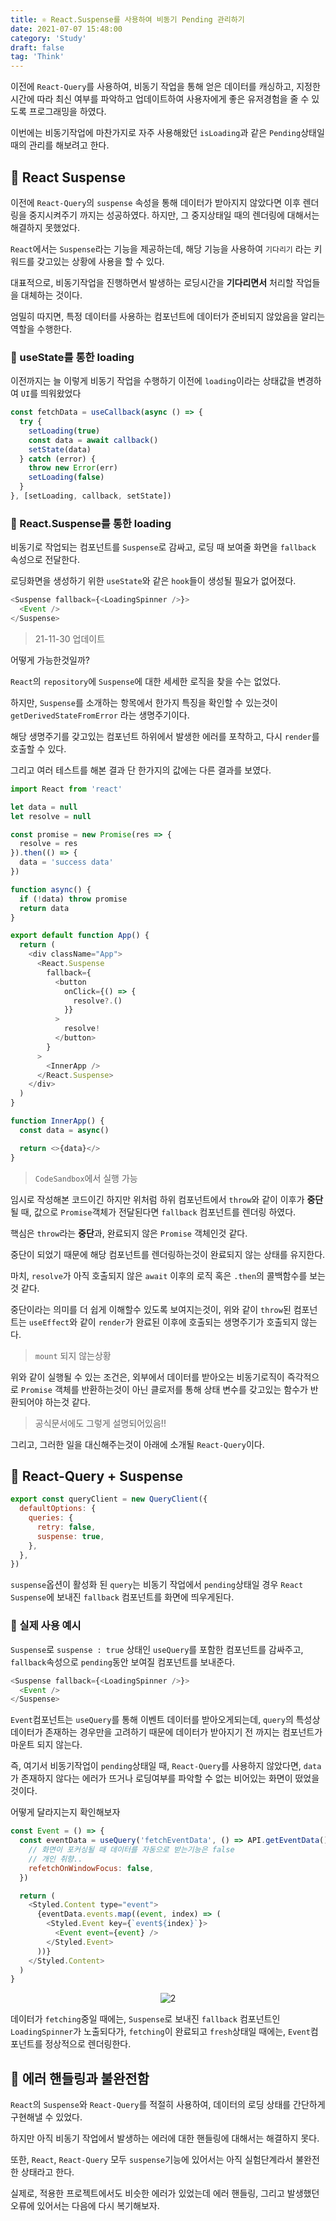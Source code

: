 ```yaml
---
title: ⚛ React.Suspense를 사용하여 비동기 Pending 관리하기
date: 2021-07-07 15:48:00
category: 'Study'
draft: false
tag: 'Think'
---
```


이전에 `React-Query`를 사용하여, 비동기 작업을 통해 얻은 데이터를 캐싱하고, 지정한 시간에 따라 최신 여부를 파악하고 업데이트하여 사용자에게 좋은 유저경험을 줄 수 있도록 프로그래밍을 하였다.

이번에는 비동기작업에 마찬가지로 자주 사용해왔던 `isLoading`과 같은 `Pending`상태일 때의 관리를 해보려고 한다.

## 🍜 React Suspense

이전에 `React-Query`의 `suspense` 속성을 통해 데이터가 받아지지 않았다면 이후 렌더링을 중지시켜주기 까지는 성공하였다. 하지만, 그 중지상태일 때의 렌더링에 대해서는 해결하지 못했었다.

`React`에서는 `Suspense`라는 기능을 제공하는데, 해당 기능을 사용하여 `기다리기` 라는 키워드를 갖고있는 상황에 사용을 할 수 있다.

대표적으로, 비동기작업을 진행하면서 발생하는 로딩시간을 **기다리면서** 처리할 작업들을 대체하는 것이다.

엄밀히 따지면, 특정 데이터를 사용하는 컴포넌트에 데이터가 준비되지 않았음을 알리는 역할을 수행한다.

### 🥘 useState를 통한 loading

이전까지는 늘 이렇게 비동기 작업을 수행하기 이전에 `loading`이라는 상태값을 변경하여 `UI`를 띄워왔었다

```js
const fetchData = useCallback(async () => {
  try {
    setLoading(true)
    const data = await callback()
    setState(data)
  } catch (error) {
    throw new Error(err)
    setLoading(false)
  }
}, [setLoading, callback, setState])
```

### 🍲 React.Suspense를 통한 loading

비동기로 작업되는 컴포넌트를 `Suspense`로 감싸고, 로딩 때 보여줄 화면을 `fallback` 속성으로 전달한다.

로딩화면을 생성하기 위한 `useState`와 같은 `hook`들이 생성될 필요가 없어졌다.

```js
<Suspense fallback={<LoadingSpinner />}>
  <Event />
</Suspense>
```

> 21-11-30 업데이트

어떻게 가능한것일까?

`React`의 `repository`에 `Suspense`에 대한 세세한 로직을 찾을 수는 없었다.

하지만, `Suspense`를 소개하는 항목에서 한가지 특징을 확인할 수 있는것이 `getDerivedStateFromError` 라는 생명주기이다.

해당 생명주기를 갖고있는 컴포넌트 하위에서 발생한 에러를 포착하고, 다시 `render`를 호출할 수 있다.

그리고 여러 테스트를 해본 결과 단 한가지의 값에는 다른 결과를 보였다.

```js
import React from 'react'

let data = null
let resolve = null

const promise = new Promise(res => {
  resolve = res
}).then(() => {
  data = 'success data'
})

function async() {
  if (!data) throw promise
  return data
}

export default function App() {
  return (
    <div className="App">
      <React.Suspense
        fallback={
          <button
            onClick={() => {
              resolve?.()
            }}
          >
            resolve!
          </button>
        }
      >
        <InnerApp />
      </React.Suspense>
    </div>
  )
}

function InnerApp() {
  const data = async()

  return <>{data}</>
}
```

> `CodeSandbox`에서 실행 가능

임시로 작성해본 코드이긴 하지만 위처럼 하위 컴포넌트에서 `throw`와 같이 이후가 **중단**될 때, 값으로 `Promise`객체가 전달된다면 `fallback` 컴포넌트를 렌더링 하였다.

핵심은 `throw`라는 **중단**과, 완료되지 않은 `Promise` 객체인것 같다.

중단이 되었기 때문에 해당 컴포넌트를 렌더링하는것이 완료되지 않는 상태를 유지한다.

마치, `resolve`가 아직 호출되지 않은 `await` 이후의 로직 혹은 `.then`의 콜백함수를 보는것 같다.

중단이라는 의미를 더 쉽게 이해할수 있도록 보여지는것이, 위와 같이 `throw`된 컴포넌트는 `useEffect`와 같이 `render`가 완료된 이후에 호출되는 생명주기가 호출되지 않는다.

> `mount` 되지 않는상황

위와 같이 실행될 수 있는 조건은, 외부에서 데이터를 받아오는 비동기로직이 즉각적으로 `Promise` 객체를 반환하는것이 아닌 클로저를 통해 상태 변수를 갖고있는 함수가 반환되어야 하는것 같다.

> 공식문서에도 그렇게 설명되어있음!!

그리고, 그러한 일을 대신해주는것이 아래에 소개될 `React-Query`이다.

## 🍣 React-Query + Suspense

```js
export const queryClient = new QueryClient({
  defaultOptions: {
    queries: {
      retry: false,
      suspense: true,
    },
  },
})
```

`suspense`옵션이 활성화 된 `query`는 비동기 작업에서 `pending`상태일 경우 `React Suspense`에 보내진 `fallback` 컴포넌트를 화면에 띄우게된다.

### 🍱 실제 사용 예시

`Suspense`로 `suspense : true` 상태인 `useQuery`를 포함한 컴포넌트를 감싸주고, `fallback`속성으로 `pending`동안 보여질 컴포넌트를 보내준다.

```js
<Suspense fallback={<LoadingSpinner />}>
  <Event />
</Suspense>
```

`Event`컴포넌트는 `useQuery`를 통해 이벤트 데이터를 받아오게되는데, `query`의 특성상 데이터가 존재하는 경우만을 고려하기 때문에 데이터가 받아지기 전 까지는 컴포넌트가 마운트 되지 않는다.

즉, 여기서 비동기작업이 `pending`상태일 때, `React-Query`를 사용하지 않았다면, `data`가 존재하지 않다는 에러가 뜨거나 로딩여부를 파악할 수 없는 비어있는 화면이 떴었을 것이다.

어떻게 달라지는지 확인해보자

```js
const Event = () => {
  const eventData = useQuery('fetchEventData', () => API.getEventData(), {
    // 화면이 포커싱될 때 데이터를 자동으로 받는기능은 false
    // 개인 취향..
    refetchOnWindowFocus: false,
  })

  return (
    <Styled.Content type="event">
      {eventData.events.map((event, index) => (
        <Styled.Event key={`event${index}`}>
          <Event event={event} />
        </Styled.Event>
      ))}
    </Styled.Content>
  )
}
```

<div style="text-align : center">
  <img src="/img/2021/07/07/2.gif?raw=true" alt="2">
</div>

데이터가 `fetching`중일 때에는, `Suspense`로 보내진 `fallback` 컴포넌트인 `LoadingSpinner`가 노출되다가, `fetching`이 완료되고 `fresh`상태일 때에는, `Event`컴포넌트를 정상적으로 렌더링한다.

## 🍛 에러 핸들링과 불완전함

`React`의 `Suspense`와 `React-Query`를 적절히 사용하여, 데이터의 로딩 상태를 간단하게 구현해낼 수 있었다.

하지만 아직 비동기 작업에서 발생하는 에러에 대한 핸들링에 대해서는 해결하지 못다.

또한, `React`, `React-Query` 모두 `suspense`기능에 있어서는 아직 실험단계라서 불완전한 상태라고 한다.

실제로, 적용한 프로젝트에서도 비슷한 에러가 있었는데 에러 핸들링, 그리고 발생했던 오류에 있어서는 다음에 다시 복기해보자.
